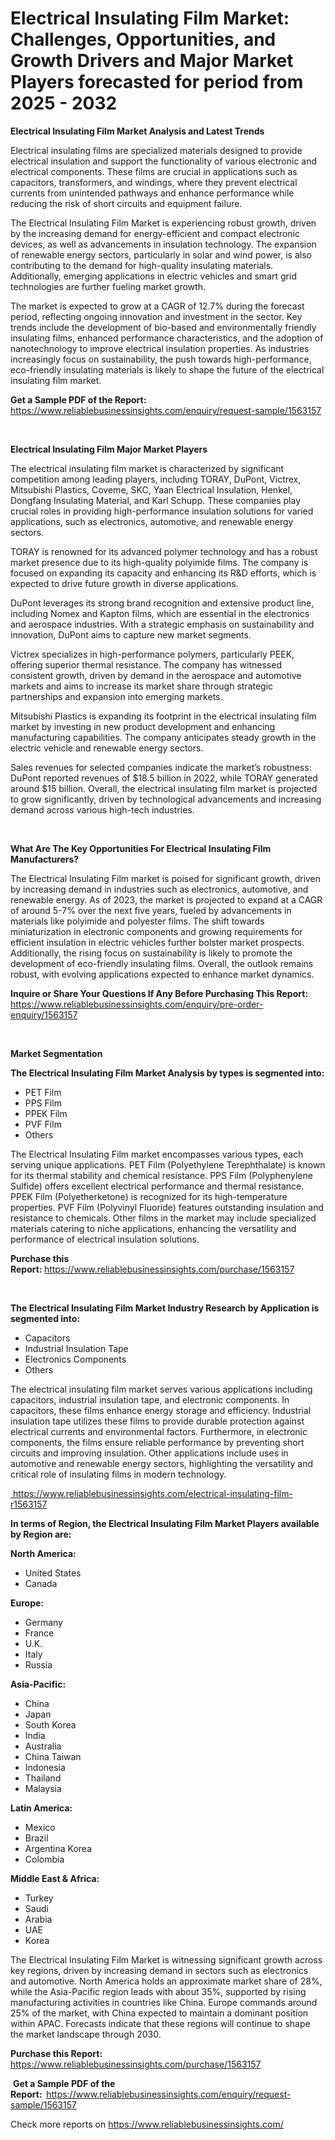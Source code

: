 <p><h1>Electrical Insulating Film Market: Challenges, Opportunities, and Growth Drivers and Major Market Players forecasted for period from 2025 - 2032</h1></p><p><strong>Electrical Insulating Film Market Analysis and Latest Trends</strong></p>
<p><p>Electrical insulating films are specialized materials designed to provide electrical insulation and support the functionality of various electronic and electrical components. These films are crucial in applications such as capacitors, transformers, and windings, where they prevent electrical currents from unintended pathways and enhance performance while reducing the risk of short circuits and equipment failure.</p><p>The Electrical Insulating Film Market is experiencing robust growth, driven by the increasing demand for energy-efficient and compact electronic devices, as well as advancements in insulation technology. The expansion of renewable energy sectors, particularly in solar and wind power, is also contributing to the demand for high-quality insulating materials. Additionally, emerging applications in electric vehicles and smart grid technologies are further fueling market growth.</p><p>The market is expected to grow at a CAGR of 12.7% during the forecast period, reflecting ongoing innovation and investment in the sector. Key trends include the development of bio-based and environmentally friendly insulating films, enhanced performance characteristics, and the adoption of nanotechnology to improve electrical insulation properties. As industries increasingly focus on sustainability, the push towards high-performance, eco-friendly insulating materials is likely to shape the future of the electrical insulating film market.</p></p>
<p><strong>Get a Sample PDF of the Report:&nbsp;</strong> <a href="https://www.reliablebusinessinsights.com/enquiry/request-sample/1563157?utm_campaign=2789&utm_medium=2&utm_source=Github&utm_content=ia&utm_term=02042025&utm_id=electrical-insulating-film">https://www.reliablebusinessinsights.com/enquiry/request-sample/1563157</a></p>
<p>&nbsp;</p>
<p><strong>Electrical Insulating Film Major Market Players</strong></p>
<p><p>The electrical insulating film market is characterized by significant competition among leading players, including TORAY, DuPont, Victrex, Mitsubishi Plastics, Coveme, SKC, Yaan Electrical Insulation, Henkel, Dongfang Insulating Material, and Karl Schupp. These companies play crucial roles in providing high-performance insulation solutions for varied applications, such as electronics, automotive, and renewable energy sectors.</p><p>TORAY is renowned for its advanced polymer technology and has a robust market presence due to its high-quality polyimide films. The company is focused on expanding its capacity and enhancing its R&D efforts, which is expected to drive future growth in diverse applications.</p><p>DuPont leverages its strong brand recognition and extensive product line, including Nomex and Kapton films, which are essential in the electronics and aerospace industries. With a strategic emphasis on sustainability and innovation, DuPont aims to capture new market segments.</p><p>Victrex specializes in high-performance polymers, particularly PEEK, offering superior thermal resistance. The company has witnessed consistent growth, driven by demand in the aerospace and automotive markets and aims to increase its market share through strategic partnerships and expansion into emerging markets.</p><p>Mitsubishi Plastics is expanding its footprint in the electrical insulating film market by investing in new product development and enhancing manufacturing capabilities. The company anticipates steady growth in the electric vehicle and renewable energy sectors.</p><p>Sales revenues for selected companies indicate the market’s robustness: DuPont reported revenues of $18.5 billion in 2022, while TORAY generated around $15 billion. Overall, the electrical insulating film market is projected to grow significantly, driven by technological advancements and increasing demand across various high-tech industries.</p></p>
<p>&nbsp;</p>
<p><strong>What Are The Key Opportunities For Electrical Insulating Film Manufacturers?</strong></p>
<p><p>The Electrical Insulating Film market is poised for significant growth, driven by increasing demand in industries such as electronics, automotive, and renewable energy. As of 2023, the market is projected to expand at a CAGR of around 5-7% over the next five years, fueled by advancements in materials like polyimide and polyester films. The shift towards miniaturization in electronic components and growing requirements for efficient insulation in electric vehicles further bolster market prospects. Additionally, the rising focus on sustainability is likely to promote the development of eco-friendly insulating films. Overall, the outlook remains robust, with evolving applications expected to enhance market dynamics.</p></p>
<p><strong>Inquire or Share Your Questions If Any Before Purchasing This Report:</strong> <a href="https://www.reliablebusinessinsights.com/enquiry/pre-order-enquiry/1563157?utm_campaign=2789&utm_medium=2&utm_source=Github&utm_content=ia&utm_term=02042025&utm_id=electrical-insulating-film">https://www.reliablebusinessinsights.com/enquiry/pre-order-enquiry/1563157</a></p>
<p>&nbsp;</p>
<p><strong>Market Segmentation</strong></p>
<p><strong>The Electrical Insulating Film Market Analysis by types is segmented into:</strong></p>
<p><ul><li>PET Film</li><li>PPS Film</li><li>PPEK Film</li><li>PVF Film</li><li>Others</li></ul></p>
<p><p>The Electrical Insulating Film market encompasses various types, each serving unique applications. PET Film (Polyethylene Terephthalate) is known for its thermal stability and chemical resistance. PPS Film (Polyphenylene Sulfide) offers excellent electrical performance and thermal resistance. PPEK Film (Polyetherketone) is recognized for its high-temperature properties. PVF Film (Polyvinyl Fluoride) features outstanding insulation and resistance to chemicals. Other films in the market may include specialized materials catering to niche applications, enhancing the versatility and performance of electrical insulation solutions.</p></p>
<p><strong>Purchase this Report:&nbsp;</strong><a href="https://www.reliablebusinessinsights.com/purchase/1563157?utm_campaign=2789&utm_medium=2&utm_source=Github&utm_content=ia&utm_term=02042025&utm_id=electrical-insulating-film">https://www.reliablebusinessinsights.com/purchase/1563157</a></p>
<p>&nbsp;</p>
<p><strong>The Electrical Insulating Film Market Industry Research by Application is segmented into:</strong></p>
<p><ul><li>Capacitors</li><li>Industrial Insulation Tape</li><li>Electronics Components</li><li>Others</li></ul></p>
<p><p>The electrical insulating film market serves various applications including capacitors, industrial insulation tape, and electronic components. In capacitors, these films enhance energy storage and efficiency. Industrial insulation tape utilizes these films to provide durable protection against electrical currents and environmental factors. Furthermore, in electronic components, the films ensure reliable performance by preventing short circuits and improving insulation. Other applications include uses in automotive and renewable energy sectors, highlighting the versatility and critical role of insulating films in modern technology.</p></p>
<p><a href="https://www.reliablebusinessinsights.com/electrical-insulating-film-r1563157?utm_campaign=2789&utm_medium=2&utm_source=Github&utm_content=ia&utm_term=02042025&utm_id=electrical-insulating-film">&nbsp;https://www.reliablebusinessinsights.com/electrical-insulating-film-r1563157</a></p>
<p><strong>In terms of Region, the Electrical Insulating Film Market Players available by Region are:</strong></p>
<p>
    <p> <strong> North America: </strong>
        <ul>
            <li>United States</li>
            <li>Canada</li>
        </ul>
        </p> 
    <p> <strong> Europe: </strong>
        <ul>
            <li>Germany</li>
            <li>France</li>
            <li>U.K.</li>
            <li>Italy</li>
            <li>Russia</li>
        </ul>
        </p> 
    <p> <strong> Asia-Pacific: </strong>
        <ul>
            <li>China</li>
            <li>Japan</li>
            <li>South Korea</li>
            <li>India</li>
            <li>Australia</li>
            <li>China Taiwan</li>
            <li>Indonesia</li>
            <li>Thailand</li>
            <li>Malaysia</li>
        </ul>
        </p> 
    <p> <strong> Latin America: </strong>
        <ul>
            <li>Mexico</li>
            <li>Brazil</li>
            <li>Argentina Korea</li>
            <li>Colombia</li>
        </ul>
        </p> 
    <p> <strong> Middle East & Africa: </strong>
        <ul>
            <li>Turkey</li>
            <li>Saudi</li>
            <li>Arabia</li>
            <li>UAE</li>
            <li>Korea</li>
        </ul>
    </p>
    </p>
<p><p>The Electrical Insulating Film Market is witnessing significant growth across key regions, driven by increasing demand in sectors such as electronics and automotive. North America holds an approximate market share of 28%, while the Asia-Pacific region leads with about 35%, supported by rising manufacturing activities in countries like China. Europe commands around 25% of the market, with China expected to maintain a dominant position within APAC. Forecasts indicate that these regions will continue to shape the market landscape through 2030.</p></p>
<p><strong>Purchase this Report: </strong><a href="https://www.reliablebusinessinsights.com/purchase/1563157?utm_campaign=2789&utm_medium=2&utm_source=Github&utm_content=ia&utm_term=02042025&utm_id=electrical-insulating-film">https://www.reliablebusinessinsights.com/purchase/1563157</a></p>
<p>&nbsp;<strong>Get a Sample PDF of the Report:&nbsp;&nbsp;</strong><a href="https://www.reliablebusinessinsights.com/enquiry/request-sample/1563157?utm_campaign=2789&utm_medium=2&utm_source=Github&utm_content=ia&utm_term=02042025&utm_id=electrical-insulating-film">https://www.reliablebusinessinsights.com/enquiry/request-sample/1563157</a></p>
<p><strong></strong></p>
<p>Check more reports on <a href="https://www.reliablebusinessinsights.com/?utm_campaign=2789&utm_medium=2&utm_source=Github&utm_content=ia&utm_term=02042025&utm_id=electrical-insulating-film">https://www.reliablebusinessinsights.com/</a></p>